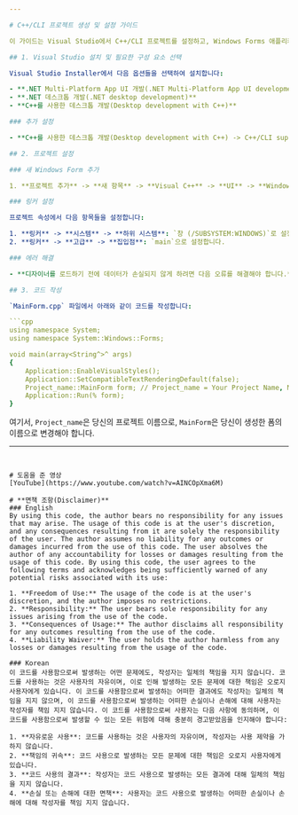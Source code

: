 ```yaml
---

# C++/CLI 프로젝트 생성 및 설정 가이드

이 가이드는 Visual Studio에서 C++/CLI 프로젝트를 설정하고, Windows Forms 애플리케이션을 만드는 방법을 설명합니다. 아래 단계에 따라 프로젝트를 설정할 수 있습니다.

## 1. Visual Studio 설치 및 필요한 구성 요소 선택

Visual Studio Installer에서 다음 옵션들을 선택하여 설치합니다:

- **.NET Multi-Platform App UI 개발(.NET Multi-Platform App UI development)**
- **.NET 데스크톱 개발(.NET desktop development)**
- **C++를 사용한 데스크톱 개발(Desktop development with C++)**

### 추가 설정

- **C++를 사용한 데스크톱 개발(Desktop development with C++) -> C++/CLI support for v143 build tools**를 선택합니다.

## 2. 프로젝트 설정

### 새 Windows Form 추가

1. **프로젝트 추가** -> **새 항목** -> **Visual C++** -> **UI** -> **Windows Form**을 선택합니다.

### 링커 설정

프로젝트 속성에서 다음 항목들을 설정합니다:

1. **링커** -> **시스템** -> **하위 시스템**: `창 (/SUBSYSTEM:WINDOWS)`로 설정합니다.
2. **링커** -> **고급** -> **집입점**: `main`으로 설정합니다.

### 에러 해결

- **디자이너를 로드하기 전에 데이터가 손실되지 않게 하려면 다음 오류를 해결해야 합니다.**라는 오류가 발생할 경우, Visual Studio를 재시작하여 문제를 해결할 수 있습니다.

## 3. 코드 작성

`MainForm.cpp` 파일에서 아래와 같이 코드를 작성합니다:

```cpp
using namespace System;
using namespace System::Windows::Forms;

void main(array<String^>^ args)
{
    Application::EnableVisualStyles();
    Application::SetCompatibleTextRenderingDefault(false);
    Project_name::MainForm form; // Project_name = Your Project Name, MainForm = Your Form Name
    Application::Run(% form);
}
```

여기서, `Project_name`은 당신의 프로젝트 이름으로, `MainForm`은 당신이 생성한 폼의 이름으로 변경해야 합니다.

---
```


# 도움을 준 영상
[YouTube](https://www.youtube.com/watch?v=AINCOpXma6M)

# **면책 조항(Disclaimer)**
### English
By using this code, the author bears no responsibility for any issues that may arise. The usage of this code is at the user's discretion, and any consequences resulting from it are solely the responsibility of the user. The author assumes no liability for any outcomes or damages incurred from the use of this code. The user absolves the author of any accountability for losses or damages resulting from the usage of this code. By using this code, the user agrees to the following terms and acknowledges being sufficiently warned of any potential risks associated with its use:

1. **Freedom of Use:** The usage of the code is at the user's discretion, and the author imposes no restrictions.
2. **Responsibility:** The user bears sole responsibility for any issues arising from the use of the code.
3. **Consequences of Usage:** The author disclaims all responsibility for any outcomes resulting from the use of the code.
4. **Liability Waiver:** The user holds the author harmless from any losses or damages resulting from the usage of the code.

### Korean
이 코드를 사용함으로써 발생하는 어떤 문제에도, 작성자는 일체의 책임을 지지 않습니다. 코드를 사용하는 것은 사용자의 자유이며, 이로 인해 발생하는 모든 문제에 대한 책임은 오로지 사용자에게 있습니다. 이 코드를 사용함으로써 발생하는 어떠한 결과에도 작성자는 일체의 책임을 지지 않으며, 이 코드를 사용함으로써 발생하는 어떠한 손실이나 손해에 대해 사용자는 작성자를 책임 지지 않습니다. 이 코드를 사용함으로써 사용자는 다음 사항에 동의하며, 이 코드를 사용함으로써 발생할 수 있는 모든 위험에 대해 충분히 경고받았음을 인지해야 합니다:

1. **자유로운 사용**: 코드를 사용하는 것은 사용자의 자유이며, 작성자는 사용 제약을 가하지 않습니다.
2. **책임의 귀속**: 코드 사용으로 발생하는 모든 문제에 대한 책임은 오로지 사용자에게 있습니다.
3. **코드 사용의 결과**: 작성자는 코드 사용으로 발생하는 모든 결과에 대해 일체의 책임을 지지 않습니다.
4. **손실 또는 손해에 대한 면책**: 사용자는 코드 사용으로 발생하는 어떠한 손실이나 손해에 대해 작성자를 책임 지지 않습니다.
